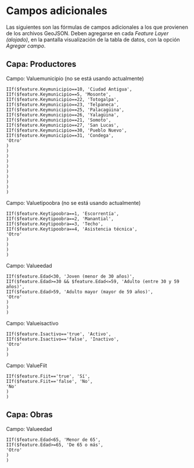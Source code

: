 # Campos adicionales
Las siguientes son las fórmulas de campos adicionales a los que provienen de los archivos GeoJSON. Deben agregarse en cada _Feature Layer (alojado)_, en la pantalla visualización de la tabla de datos, con la opción _Agregar campo_.

## Capa: Productores
Campo: Valuemunicipio (no se está usando actualmente)
```terminal
IIf($feature.Keymunicipio==10, 'Ciudad Antigua', 
IIf($feature.Keymunicipio==5, 'Mosonte',
IIf($feature.Keymunicipio==22, 'Totogalpa', 
IIf($feature.Keymunicipio==23, 'Telpaneca', 
IIf($feature.Keymunicipio==25, 'Palacagüina', 
IIf($feature.Keymunicipio==26, 'Yalagüina', 
IIf($feature.Keymunicipio==21, 'Somoto', 
IIf($feature.Keymunicipio==27, 'San Lucas', 
IIf($feature.Keymunicipio==30, 'Pueblo Nuevo', 
IIf($feature.Keymunicipio==31, 'Condega',  
'Otro'
)
)
)
)
)
)
)
)
)
)
```

Campo: Valuetipoobra (no se está usando actualmente)
```terminal
IIf($feature.Keytipoobra==1, 'Escorrentía', 
IIf($feature.Keytipoobra==2, 'Manantial',
IIf($feature.Keytipoobra==3, 'Techo', 
IIf($feature.Keytipoobra==4, 'Asistencia técnica', 
'Otro'
)
)
)
)
```


Campo: Valueedad
```terminal
IIf($feature.Edad<30, 'Joven (menor de 30 años)', 
IIf($feature.Edad>=30 && $feature.Edad<=59, 'Adulto (entre 30 y 59 años)',
IIf($feature.Edad>59, 'Adulto mayor (mayor de 59 años)',
'Otro'
)
)
)
```

Campo: Valueisactivo
```terminal
IIf($feature.Isactivo=='true', 'Activo', 
IIf($feature.Isactivo=='false', 'Inactivo',
'Otro'
)
)
```
Campo: ValueFiit
```terminal
IIf($feature.Fiit=='true', 'Sí', 
IIf($feature.Fiit=='false', 'No',
'No'
)
)
```

## Capa: Obras
Campo: Valueedad
```terminal
IIf($feature.Edad<65, 'Menor de 65', 
IIf($feature.Edad>=65, 'De 65 o más',
'Otro'
)
)
```
